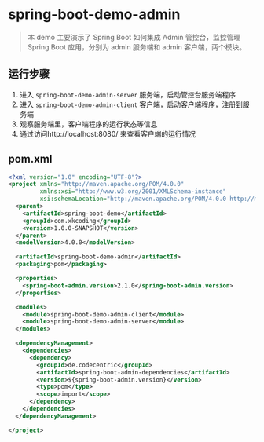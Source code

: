 # spring-boot-demo-admin

> 本 demo 主要演示了 Spring Boot 如何集成 Admin 管控台，监控管理 Spring Boot 应用，分别为 admin 服务端和 admin 客户端，两个模块。

## 运行步骤

1. 进入 `spring-boot-demo-admin-server` 服务端，启动管控台服务端程序
2. 进入 `spring-boot-demo-admin-client` 客户端，启动客户端程序，注册到服务端
3. 观察服务端里，客户端程序的运行状态等信息
4. 通过访问http://localhost:8080/ 来查看客户端的运行情况

## pom.xml

```xml
<?xml version="1.0" encoding="UTF-8"?>
<project xmlns="http://maven.apache.org/POM/4.0.0"
         xmlns:xsi="http://www.w3.org/2001/XMLSchema-instance"
         xsi:schemaLocation="http://maven.apache.org/POM/4.0.0 http://maven.apache.org/xsd/maven-4.0.0.xsd">
  <parent>
    <artifactId>spring-boot-demo</artifactId>
    <groupId>com.xkcoding</groupId>
    <version>1.0.0-SNAPSHOT</version>
  </parent>
  <modelVersion>4.0.0</modelVersion>

  <artifactId>spring-boot-demo-admin</artifactId>
  <packaging>pom</packaging>

  <properties>
    <spring-boot-admin.version>2.1.0</spring-boot-admin.version>
  </properties>

  <modules>
    <module>spring-boot-demo-admin-client</module>
    <module>spring-boot-demo-admin-server</module>
  </modules>

  <dependencyManagement>
    <dependencies>
      <dependency>
        <groupId>de.codecentric</groupId>
        <artifactId>spring-boot-admin-dependencies</artifactId>
        <version>${spring-boot-admin.version}</version>
        <type>pom</type>
        <scope>import</scope>
      </dependency>
    </dependencies>
  </dependencyManagement>

</project>
```


